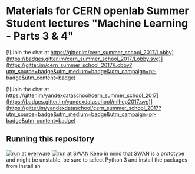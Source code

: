 # Materials for CERN openlab Summer Student lectures "Machine Learning - Parts 3 & 4"

[![Join the chat at https://gitter.im/cern_summer_school_2017/Lobby](https://badges.gitter.im/cern_summer_school_2017/Lobby.svg)](https://gitter.im/cern_summer_school_2017/Lobby?utm_source=badge&utm_medium=badge&utm_campaign=pr-badge&utm_content=badge)

[![Join the chat at https://gitter.im/yandexdataschool/cern_summer_school_2017](https://badges.gitter.im/yandexdataschool/mlhep2017.svg)](https://gitter.im/yandexdataschool/cern_summer_school_2017?utm_source=badge&utm_medium=badge&utm_campaign=pr-badge&utm_content=badge)

## Running this repository
[![run at everware](https://img.shields.io/badge/run%20me-@everware-blue.svg?style=flat)](https://everware.rep.school.yandex.net/hub/oauth_login?repourl=https://github.com/yandexdataschool/mlhep2017)
[![run at SWAN](https://swanserver.web.cern.ch/swanserver/images/badge_swan_white_150.png)](https://swanserver.web.cern.ch/swanserver/cgi-bin/go/?projurl=https://github.com/yandexdataschool/cern_summer_school_2017.git) Keep in mind that SWAN is a prototype and might be unstable, be sure to select Python 3 and install the packages from install.sh